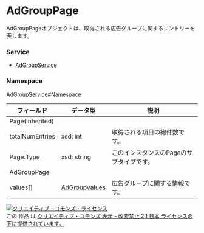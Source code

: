 # AdGroupPage
AdGroupPageオブジェクトは、取得される広告グループに関するエントリーを表します。
### Service
+ [AdGroupService](../../services/AdGroupService.md)

### Namespace
[AdGroupService#Namespace](../../services/AdGroupService.md#namespace)

| フィールド | データ型 | 説明 |
|---|---|---|
| Page(inherited)|||
| totalNumEntries| xsd: int| 取得される項目の総件数です。 |
| Page.Type| xsd: string| このインスタンスのPageのサブタイプです。 |
| AdGroupPage|||
| values[]| <a href="./AdGroupValues.md">AdGroupValues</a>| 広告グループに関する情報です。 |

<a rel="license" href="http://creativecommons.org/licenses/by-nd/2.1/jp/"><img alt="クリエイティブ・コモンズ・ライセンス" style="border-width:0" src="https://i.creativecommons.org/l/by-nd/2.1/jp/88x31.png" /></a><br />この 作品 は <a rel="license" href="http://creativecommons.org/licenses/by-nd/2.1/jp/">クリエイティブ・コモンズ 表示 - 改変禁止 2.1 日本 ライセンスの下に提供されています。</a>
